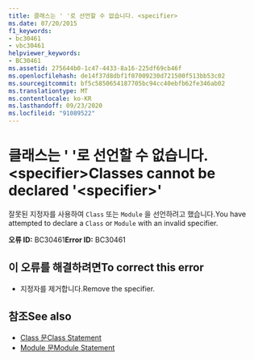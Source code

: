 ```yaml
---
title: 클래스는 ' '로 선언할 수 없습니다. <specifier>
ms.date: 07/20/2015
f1_keywords:
- bc30461
- vbc30461
helpviewer_keywords:
- BC30461
ms.assetid: 275644b0-1c47-4433-8a16-225df69cb46f
ms.openlocfilehash: de14f37d8dbf1f07009230d721500f513bb53c02
ms.sourcegitcommit: bf5c5850654187705bc94cc40ebfb62fe346ab02
ms.translationtype: MT
ms.contentlocale: ko-KR
ms.lasthandoff: 09/23/2020
ms.locfileid: "91089522"
---
```

# <a name="classes-cannot-be-declared-specifier"></a><span data-ttu-id="be569-102">클래스는 ' '로 선언할 수 없습니다. \<specifier></span><span class="sxs-lookup"><span data-stu-id="be569-102">Classes cannot be declared '\<specifier>'</span></span>

<span data-ttu-id="be569-103">잘못된 지정자를 사용하여 `Class` 또는 `Module` 을 선언하려고 했습니다.</span><span class="sxs-lookup"><span data-stu-id="be569-103">You have attempted to declare a `Class` or `Module` with an invalid specifier.</span></span>  
  
 <span data-ttu-id="be569-104">**오류 ID:** BC30461</span><span class="sxs-lookup"><span data-stu-id="be569-104">**Error ID:** BC30461</span></span>  
  
## <a name="to-correct-this-error"></a><span data-ttu-id="be569-105">이 오류를 해결하려면</span><span class="sxs-lookup"><span data-stu-id="be569-105">To correct this error</span></span>  
  
- <span data-ttu-id="be569-106">지정자를 제거합니다.</span><span class="sxs-lookup"><span data-stu-id="be569-106">Remove the specifier.</span></span>  
  
## <a name="see-also"></a><span data-ttu-id="be569-107">참조</span><span class="sxs-lookup"><span data-stu-id="be569-107">See also</span></span>

- [<span data-ttu-id="be569-108">Class 문</span><span class="sxs-lookup"><span data-stu-id="be569-108">Class Statement</span></span>](../language-reference/statements/class-statement.md)
- [<span data-ttu-id="be569-109">Module 문</span><span class="sxs-lookup"><span data-stu-id="be569-109">Module Statement</span></span>](../language-reference/statements/module-statement.md)
